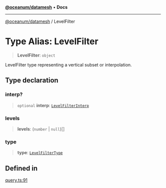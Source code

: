 [**@oceanum/datamesh**](../README.md) • **Docs**

***

[@oceanum/datamesh](../README.md) / LevelFilter

# Type Alias: LevelFilter

> **LevelFilter**: `object`

LevelFilter type representing a vertical subset or interpolation.

## Type declaration

### interp?

> `optional` **interp**: [`LevelFilterInterp`](../enumerations/LevelFilterInterp.md)

### levels

> **levels**: (`number` \| `null`)[]

### type

> **type**: [`LevelFilterType`](../enumerations/LevelFilterType.md)

## Defined in

[query.ts:91](https://github.com/oceanum-io/oceanum-js/blob/2a3d0b3c7de398029b2a7ac8bdc8bdd7f540f7d6/packages/datamesh/src/lib/query.ts#L91)
